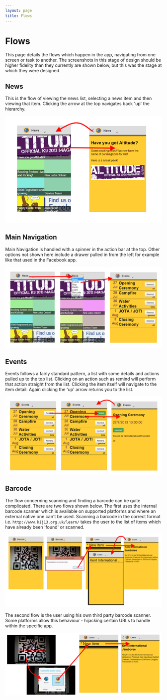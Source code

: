 ```yaml
---
layout: page
title: Flows
---
```


Flows
=====

This page details the flows which happen in the app, navigating from one screen
or task to another. The screenshots in this stage of design should be higher
fidelity than they currently are shown below, but this was the stage at which
they were designed.

News
----

This is the flow of viewing the news list, selecting a news item and then
viewing that item. Clicking the arrow at the top navigates back 'up' the
hierarchy.

![News Flow](images/flow.news.png)

Main Navigation
---------------

Main Navigation is handled with a spinner in the action bar at the top. Other
options not shown here include a drawer pulled in from the left for example like
that used in the Facebook app.

![Main Navigation Flow](images/flow.mainnav.png)

Events
------

Events follows a fairly standard pattern, a list with some details and actions
pulled up to the top list. Clicking on an action such as remind will perform
that action straight from the list. Clicking the item itself will navigate to
the item detail. Again clicking the 'up' arrow returns you to the list.

![Events Flow](images/flow.events.png)

Barcode
-------

The flow concerning scanning and finding a barcode can be quite complicated.
There are two flows shown below. The first uses the internal barcode scanner
which is available on supported platforms and where an external native one can't
be used. Scanning a barcode in the correct format i.e.
`http://www.kij13.org.uk/learn/` takes the user to the list of items which have
already been 'found' or scanned.

![Barcode Flow](images/flow.barcode.png)

The second flow is the user using his own third party barcode scanner. Some
platforms allow this behaviour - hijacking certain URLs to handle within the
specific app.

![Alternative Barcode Flow](images/flow.barcode2.png)
